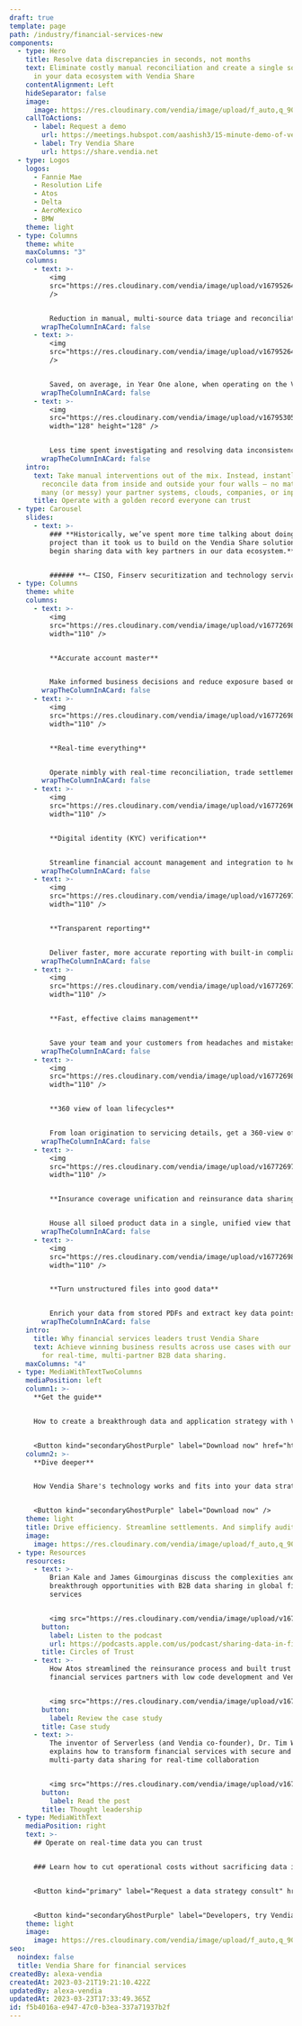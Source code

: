 ```yaml
---
draft: true
template: page
path: /industry/financial-services-new
components:
  - type: Hero
    title: Resolve data discrepancies in seconds, not months
    text: Eliminate costly manual reconciliation and create a single source of truth
      in your data ecosystem with Vendia Share
    contentAlignment: Left
    hideSeparator: false
    image:
      image: https://res.cloudinary.com/vendia/image/upload/f_auto,q_90/v1674599388/Website/Iso/Smart_contract_umed2h.png
    callToActions:
      - label: Request a demo
        url: https://meetings.hubspot.com/aashish3/15-minute-demo-of-vendia-share
      - label: Try Vendia Share
        url: https://share.vendia.net
  - type: Logos
    logos:
      - Fannie Mae
      - Resolution Life
      - Atos
      - Delta
      - AeroMexico
      - BMW
    theme: light
  - type: Columns
    theme: white
    maxColumns: "3"
    columns:
      - text: >-
          <img
          src="https://res.cloudinary.com/vendia/image/upload/v1679526411/Website/Icons/Infographic%20icons/93_cost_savings_tib1xx.svg"  class="image-float-left"
          />


          Reduction in manual, multi-source data triage and reconciliation costs thanks to Vendia Share
        wrapTheColumnInACard: false
      - text: >-
          <img
          src="https://res.cloudinary.com/vendia/image/upload/v1679526411/Website/Icons/Infographic%20icons/1.4MM_qpwsht.svg"  class="image-float-left"
          />


          Saved, on average, in Year One alone, when operating on the Vendia Share platform
        wrapTheColumnInACard: false
      - text: >-
          <img
          src="https://res.cloudinary.com/vendia/image/upload/v1679530596/Website/Icons/Infographic%20icons/87_kzrf5x.png"  class="image-float-left"
          width="128" height="128" />


          Less time spent investigating and resolving data inconsistencies with Vendia Share
        wrapTheColumnInACard: false
    intro:
      text: Take manual interventions out of the mix. Instead, instantly, accurately
        reconcile data from inside and outside your four walls — no matter how
        many (or messy) your partner systems, clouds, companies, or inputs.
      title: Operate with a golden record everyone can trust
  - type: Carousel
    slides:
      - text: >-
          ### **Historically, we’ve spent more time talking about doing a
          project than it took us to build on the Vendia Share solution and
          begin sharing data with key partners in our data ecosystem.** 


          ###### **– CISO, Finserv securitization and technology services**
  - type: Columns
    theme: white
    columns:
      - text: >-
          <img
          src="https://res.cloudinary.com/vendia/image/upload/v1677269814/Website/Icons/Blue%20icons/Media_111_mtm4e3.svg"  class="image-float-left"
          width="110" />


          **Accurate account master**


          Make informed business decisions and reduce exposure based on a  secure, compliant, golden record you and all your data sharing partners can collaborate on — and trust.
        wrapTheColumnInACard: false
      - text: >-
          <img
          src="https://res.cloudinary.com/vendia/image/upload/v1677269803/Website/Icons/Blue%20icons/Marketing_45_p25wab.svg"  class="image-float-left"
          width="110" />


          **Real-time everything** 


          Operate nimbly with real-time reconciliation, trade settlement, and payment processing to better manage resources, respond to risks, and serve opportunities with confidence.
        wrapTheColumnInACard: false
      - text: >-
          <img
          src="https://res.cloudinary.com/vendia/image/upload/v1677269664/Website/Icons/Blue%20icons/Security_27_lj6tk3.svg"  class="image-float-left"
          width="110" />


          **Digital identity (KYC) verification**


          Streamline financial account management and integration to help reduce exposure to fraud and money laundering through verified digital identity features.
        wrapTheColumnInACard: false
      - text: >-
          <img
          src="https://res.cloudinary.com/vendia/image/upload/v1677269789/Website/Icons/Blue%20icons/GDPR_12_bszobc.svg"  class="image-float-left"
          width="110" />


          **Transparent reporting**


          Deliver faster, more accurate reporting with built-in compliance processes that draw on immutable data records and deliver Truth as a service to regulators and auditors.
        wrapTheColumnInACard: false
      - text: >-
          <img
          src="https://res.cloudinary.com/vendia/image/upload/v1677269723/Website/Icons/Blue%20icons/Analytics_89_sdhcrh.svg"  class="image-float-left"
          width="110" />


          **Fast, effective claims management**


          Save your team and your customers from headaches and mistakes by streamlining cross-insurer claims investigation. Also eliminate data duplication and reduce disputes.
        wrapTheColumnInACard: false
      - text: >-
          <img
          src="https://res.cloudinary.com/vendia/image/upload/v1677269835/Website/Icons/Blue%20icons/People_102_rhu0t6.svg"  class="image-float-left"
          width="110" />


          **360 view of loan lifecycles**


          From loan origination to servicing details, get a 360-view of your customer data so you can manage risk and offer new financial products appropriately.
        wrapTheColumnInACard: false
      - text: >-
          <img
          src="https://res.cloudinary.com/vendia/image/upload/v1677269752/Website/Icons/Blue%20icons/Cloud_122_jjpcpn.svg"  class="image-float-left"
          width="110" />


          **Insurance coverage unification and reinsurance data sharing**


          House all siloed product data in a single, unified view that streamlines insurance sales and improves customer experience.
        wrapTheColumnInACard: false
      - text: >-
          <img
          src="https://res.cloudinary.com/vendia/image/upload/v1677269871/Website/Icons/Blue%20icons/Tech_118_y1apb9.svg"  class="image-float-left"
          width="110" />


          **Turn unstructured files into good data**


          Enrich your data from stored PDFs and extract key data points using machine learning (ML) from pre-digital and ad hoc documentation.
        wrapTheColumnInACard: false
    intro:
      title: Why financial services leaders trust Vendia Share
      text: Achieve winning business results across use cases with our SaaS platform
        for real-time, multi-partner B2B data sharing.
    maxColumns: "4"
  - type: MediaWithTextTwoColumns
    mediaPosition: left
    column1: >-
      **Get the guide**


      How to create a breakthrough data and application strategy with Vendia's distributed ledger technology


      <Button kind="secondaryGhostPurple" label="Download now" href="https://www.vendia.com/resources/blockchain-in-modern-financial-services-2022" />
    column2: >-
      **Dive deeper**


      How Vendia Share's technology works and fits into your data strategy and tech stack


      <Button kind="secondaryGhostPurple" label="Download now" />
    theme: light
    title: Drive efficiency. Streamline settlements. And simplify audits.
    image:
      image: https://res.cloudinary.com/vendia/image/upload/f_auto,q_90/v1674599179/Website/Iso/File_sharing_pgpw0j.png
  - type: Resources
    resources:
      - text: >-
          Brian Kale and James Gimourginas discuss the complexities and
          breakthrough opportunities with B2B data sharing in global financial
          services


          <img src="https://res.cloudinary.com/vendia/image/upload/v1679590279/Circles%20of%20Trust/Union-2_pqfnqo.png"  class="image-float-left" width="100" />
        button:
          label: Listen to the podcast
          url: https://podcasts.apple.com/us/podcast/sharing-data-in-financial-services-how-the-leading/id1645908970?i=1000589939015
        title: Circles of Trust
      - text: >-
          How Atos streamlined the reinsurance process and built trust among
          financial services partners with low code development and Vendia's DLT


          <img src="https://res.cloudinary.com/vendia/image/upload/v1679590964/Website/Misc%20website%20images/atos-logo-white-2022_uf8ecy.svg"  class="image-float-left" height="100" />
        button:
          label: Review the case study
        title: Case study
      - text: >-
          The inventor of Serverless (and Vendia co-founder), Dr. Tim Wagner,
          explains how to transform financial services with secure and compliant
          multi-party data sharing for real-time collaboration


          <img src="https://res.cloudinary.com/vendia/image/upload/v1678816231/Website/Iso/Group_2_f8kpko.png"  class="image-float-left" width="110" />
        button:
          label: Read the post
        title: Thought leadership
  - type: MediaWithText
    mediaPosition: right
    text: >-
      ## Operate on real-time data you can trust


      ### Learn how to cut operational costs without sacrificing data integrity using Vendia Share.


      <Button kind="primary" label="Request a data strategy consult" href="https://meetings.hubspot.com/aashish3/contact-sales" />


      <Button kind="secondaryGhostPurple" label="Developers, try Vendia Share" href="https://share.vendia.net/" />
    theme: light
    image:
      image: https://res.cloudinary.com/vendia/image/upload/f_auto,q_90/v1677268224/Website/Iso/VendiaShare_iso_lnmpta.svg
seo:
  noindex: false
  title: Vendia Share for financial services
createdBy: alexa-vendia
createdAt: 2023-03-21T19:21:10.422Z
updatedBy: alexa-vendia
updatedAt: 2023-03-23T17:33:49.365Z
id: f5b4016a-e947-47c0-b3ea-337a71937b2f
---
```

